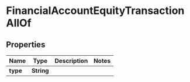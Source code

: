 

# FinancialAccountEquityTransactionAllOf


## Properties

| Name | Type | Description | Notes |
|------------ | ------------- | ------------- | -------------|
|**type** | **String** |  |  |



